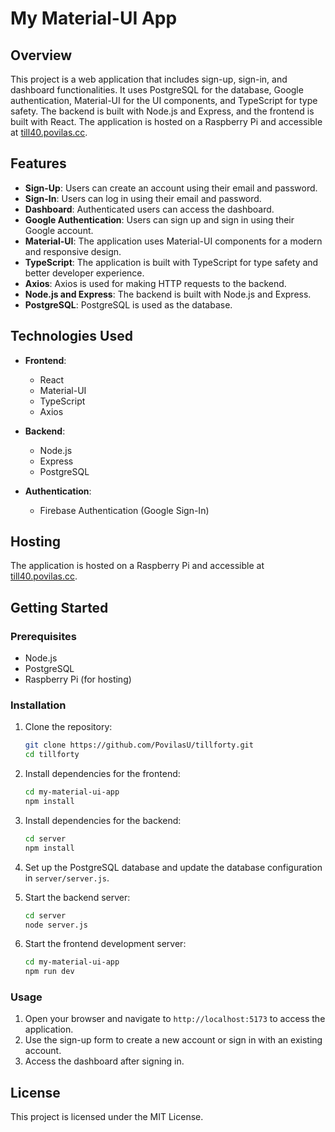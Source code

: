 # My Material-UI App

## Overview

This project is a web application that includes sign-up, sign-in, and dashboard functionalities. It uses PostgreSQL for the database, Google authentication, Material-UI for the UI components, and TypeScript for type safety. The backend is built with Node.js and Express, and the frontend is built with React. The application is hosted on a Raspberry Pi and accessible at [till40.povilas.cc](http://till40.povilas.cc).

## Features

- **Sign-Up**: Users can create an account using their email and password.
- **Sign-In**: Users can log in using their email and password.
- **Dashboard**: Authenticated users can access the dashboard.
- **Google Authentication**: Users can sign up and sign in using their Google account.
- **Material-UI**: The application uses Material-UI components for a modern and responsive design.
- **TypeScript**: The application is built with TypeScript for type safety and better developer experience.
- **Axios**: Axios is used for making HTTP requests to the backend.
- **Node.js and Express**: The backend is built with Node.js and Express.
- **PostgreSQL**: PostgreSQL is used as the database.

## Technologies Used

- **Frontend**:

  - React
  - Material-UI
  - TypeScript
  - Axios

- **Backend**:

  - Node.js
  - Express
  - PostgreSQL

- **Authentication**:
  - Firebase Authentication (Google Sign-In)

## Hosting

The application is hosted on a Raspberry Pi and accessible at [till40.povilas.cc](http://till40.povilas.cc).

## Getting Started

### Prerequisites

- Node.js
- PostgreSQL
- Raspberry Pi (for hosting)

### Installation

1. Clone the repository:

   ```sh
   git clone https://github.com/PovilasU/tillforty.git
   cd tillforty
   ```

2. Install dependencies for the frontend:

   ```sh
   cd my-material-ui-app
   npm install
   ```

3. Install dependencies for the backend:

   ```sh
   cd server
   npm install
   ```

4. Set up the PostgreSQL database and update the database configuration in `server/server.js`.

5. Start the backend server:

   ```sh
   cd server
   node server.js
   ```

6. Start the frontend development server:
   ```sh
   cd my-material-ui-app
   npm run dev
   ```

### Usage

1. Open your browser and navigate to `http://localhost:5173` to access the application.
2. Use the sign-up form to create a new account or sign in with an existing account.
3. Access the dashboard after signing in.

## License

This project is licensed under the MIT License.
